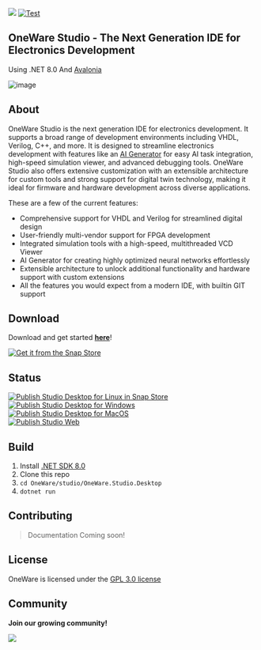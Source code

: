 [![](https://dcbadge.limes.pink/api/server/NCN9VAh?style=flat)](https://discord.gg/NCN9VAh)
[![Test](https://github.com/ProtopSolutions/OneWare/actions/workflows/test.yml/badge.svg)](https://github.com/ProtopSolutions/OneWare/actions/workflows/test.yml)

## OneWare Studio - The Next Generation IDE for Electronics Development

Using .NET 8.0 And [Avalonia](https://github.com/AvaloniaUI/Avalonia)

![image](https://github.com/one-ware/OneWare/assets/25281882/584f637e-66b8-41a4-ae9d-7d5d31a281ff)

## About

OneWare Studio is the next generation IDE for electronics development. It supports a broad
range of development environments including VHDL, Verilog, C++, and more. It is designed to
streamline electronics development with features like an [AI Generator](https://one-ware.com/one-ai) for easy AI task
integration, high-speed simulation viewer, and advanced debugging tools. OneWare Studio also
offers extensive customization with an extensible architecture for custom tools and strong
support for digital twin technology, making it ideal for firmware and hardware development
across diverse applications.

These are a few of the current features:
- Comprehensive support for VHDL and Verilog for streamlined digital design
- User-friendly multi-vendor support for FPGA development
- Integrated simulation tools with a high-speed, multithreaded VCD Viewer
- AI Generator for creating highly optimized neural networks effortlessly
- Extensible architecture to unlock additional functionality and hardware support with custom extensions
- All the features you would expect from a modern IDE, with builtin GIT support

## Download

Download and get started **[here](https://one-ware.com/docs/studio/setup)**!

[![Get it from the Snap Store](https://snapcraft.io/static/images/badges/en/snap-store-black.svg)](https://snapcraft.io/oneware)

## Status

[![Publish Studio Desktop for Linux in Snap Store](https://github.com/one-ware/OneWare/actions/workflows/publish-studio-linux-snap.yml/badge.svg)](https://github.com/one-ware/OneWare/actions/workflows/publish-studio-linux-snap.yml)<br/>
[![Publish Studio Desktop for Windows](https://github.com/one-ware/OneWare/actions/workflows/publish-studio-windows.yml/badge.svg)](https://github.com/one-ware/OneWare/actions/workflows/publish-studio-windows.yml)<br/>
[![Publish Studio Desktop for MacOS](https://github.com/one-ware/OneWare/actions/workflows/publish-studio-macos.yml/badge.svg)](https://github.com/one-ware/OneWare/actions/workflows/publish-studio-macos.yml)<br/>
[![Publish Studio Web](https://github.com/one-ware/OneWare/actions/workflows/publish-studio-web.yml/badge.svg)](https://github.com/one-ware/OneWare/actions/workflows/publish-studio-web.yml)

## Build

1. Install [.NET SDK 8.0](https://dotnet.microsoft.com/en-us/download)
2. Clone this repo
3. `cd OneWare/studio/OneWare.Studio.Desktop`
4. `dotnet run`
   
## Contributing

> Documentation Coming soon!

## License

OneWare is licensed under the [GPL 3.0 license](https://github.com/one-ware/OneWare?tab=GPL-3.0-1-ov-file#)

## Community

**Join our growing community!**

[![](https://dcbadge.limes.pink/api/server/NCN9VAh?style=flat)](https://discord.gg/NCN9VAh)
